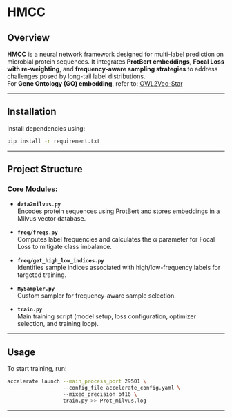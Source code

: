 # HMCC  

## Overview  

**HMCC** is a neural network framework designed for multi-label prediction on microbial protein sequences. It integrates **ProtBert embeddings**, **Focal Loss with re-weighting**, and **frequency-aware sampling strategies** to address challenges posed by long-tail label distributions.  
For **Gene Ontology (GO) embedding**, refer to: [OWL2Vec-Star](https://github.com/KRR-Oxford/OWL2Vec-Star.git)  

---

## Installation  

Install dependencies using:  
```bash  
pip install -r requirement.txt  
```  

---

## Project Structure  

### Core Modules:  
- **`data2milvus.py`**  
  Encodes protein sequences using ProtBert and stores embeddings in a Milvus vector database.  

- **`freq/freqs.py`**  
  Computes label frequencies and calculates the α parameter for Focal Loss to mitigate class imbalance.  

- **`freq/get_high_low_indices.py`**  
  Identifies sample indices associated with high/low-frequency labels for targeted training.  

- **`MySampler.py`**  
  Custom sampler for frequency-aware sample selection.  

- **`train.py`**  
  Main training script (model setup, loss configuration, optimizer selection, and training loop).  

---

## Usage  

To start training, run:  
```bash  
accelerate launch --main_process_port 29501 \  
                  --config_file accelerate_config.yaml \  
                  --mixed_precision bf16 \  
                  train.py >> Prot_milvus.log  
```  

---
